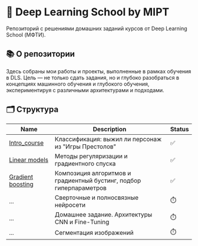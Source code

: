 # 🧠 Deep Learning School by MIPT

Репозиторий с решениями домашних заданий курсов от Deep Learning School (МФТИ).

## 📚 О репозитории

Здесь собраны мои работы и проекты, выполненные в рамках обучения в DLS. Цель — не только сдать задания, но и глубоко разобраться в концепциях машинного обучения и глубокого обучения, экспериментируя с различными архитектурами и подходами.

## 🗂️ Структура


| Name | Description | Status |
| ------------- | ------------- | ------------- |
| [Intro_course](Homeworks/hw1_got_survival.ipynb) | Классификация: выжил ли персонаж из "Игры Престолов" | ✅ |
| [Linear models](Homeworks/hw_2_linear_models.ipynb) | Методы регуляризации и градиентного спуска  | ✅ |
| [Gradient boosting](Homeworks/hw_3_kaggle.ipynb) | Композиция алгоритмов и градиентный бустинг, подбор гиперпараметров | ✅ |
| ... | Сверточные и полносвязные нейросети | ⏱️ |
| ... | Домашнее задание. Архитектуры CNN и Fine-Tuning | ⏱️ |
| ... | Сегментация изображений | ⏱️ |

